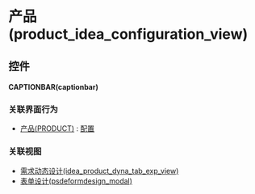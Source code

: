 # 产品(product_idea_configuration_view)  <!-- {docsify-ignore-all} -->



## 控件
#### CAPTIONBAR(captionbar)


### 关联界面行为
  * [产品(PRODUCT)](module/ProdMgmt/product) : [配置](module/ProdMgmt/product#界面行为)

### 关联视图
  * [需求动态设计(idea_product_dyna_tab_exp_view)](app/view/idea_product_dyna_tab_exp_view)
  * [表单设计(psdeformdesign_modal)](app/view/psdeformdesign_modal)

<script>
 const { createApp } = Vue
  createApp({
    data() {
      return {

      }
    }
  }).use(ElementPlus).mount('#app')
</script>